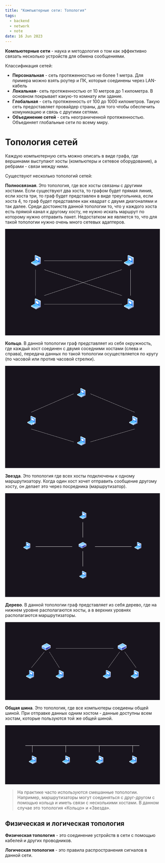 ```yaml
---
title: "Компьютерные сети: Топология"
tags:
  - backend
  - network
  - note
date: 16 Jun 2023
---
```


**Компьютерные сети** - наука и методология о том как эффективно связать несколько устройств для обмена сообщениями.

Классификация сетей:

- **Персональная** - сеть протяженностью не более 1 метра. Для примера можно взять роутер и ПК, которые соединены через LAN-кабель
- **Локальная**- сеть протяженностью от 10 метров до 1 километра. В основном покрывает какую-то комнату или здание.
- **Глобальная** - сеть протяженность от 100 до 1000 километров. Такую сеть предоставляет провайдер страны, для того чтобы обеспечить комуникацию и связь с другими сетями.
- **Объединение сетей** - сеть неограниченной протяженностью. Объединяет глобальные сети по всему миру.

# Топология сетей

Каждую компьютерную сеть можно описать в виде графа, где вершинами выступают хосты (компьютеры и сетевое оборудование), а ребрами - связи между ними.

Существуют несколько топологий сетей:

**Полносвязная**. Это топология, где все хосты связаны с другими хостами. Если существуют два хоста, то графом будет прямая линия, если хоста три, то граф будет представлен в виде треугольника, если хоста 4, то граф будет представлен как квадрат с двумя диагоналями и так далее. Среди достоинств данной топологии то, что у каждого хоста есть прямой канал к другому хосту, не нужно искать маршрут по которому нужно отправить пакет. Недостатком же является то, что для такой топологии нужно очень много сетевых адаптеров.

![Топология "Полносвязная"](all.drawio.png)

**Кольцо**. В данной топологии граф представляет из себя окружность, где каждый хост соединен с двумя соседними хостами (слева и справа), передача данных по такой топологии осуществляется по кругу (по часовой или против часовой стрелки).

![Топология "Кольцо"](ring.drawio.png)

**Звезда**. Это топология где всех хосты подключены к одному маршрутизатору. Когда один хост хочет отправить сообщение другому хосту, он делает это через посредника (маршрутизатор).

![Топология "Звезда"](star.drawio.png)

**Дерево**. В данной топологии граф представляет из себя дерево, где на нижнем уровне располагаются хосты, а в верхних уровнях располагаются маршрутизаторы.

![Топология "Дерево"](tree.drawio.png)

**Общая шина**. Это топология, где все компьютеры соедиены общей шиной. При отправке данных одним хостом - данные доступны всем хостам, которые пользуются той же общей шиной.

![Топология "Общая шина"](common.drawio.png)

> На практике часто используются смешанные топологии. Например, маршрутизаторы могут соединяться с друг-другом с помощью кольца и иметь связи с несколькими хостами. В данном случае это топология «Кольцо» и «Звезда».

## Физическая и логическая топология

**Физическая топология** - это соединение устройств в сети с помощью кабелей и других проводников.

**Логическая топология** - это правила распространения сигналов в данной сети.

